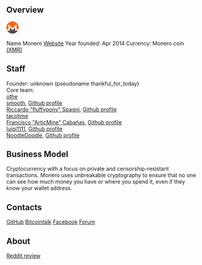 ## Overview
![Monero logo](../projects/logo/monero.png)  
    
   Name Monero
   [Website](http://www.monero.cc/) 
   Year founded: Apr 2014
   Currency: Monero coin [(XMR)](https://coinmarketcap.com/currencies/monero/) 
## Staff 
   Founder: unknown (pseudoname thankful_for_today)  
   Core team:  
	[othe](othe@getmonero.org)  
	[smooth](smooth@getmonero.org), [Github profile](https://github.com/iamsmooth)  
	[Riccardo "fluffypony" Spagni](ric@getmonero.org), [Github profile](https://github.com/fluffypony)  
	[tacotime](tacotime@getmonero.org)  
	[Francisco "ArticMine" Cabañas](articmine@getmonero.org), [Github profile](https://github.com/luigi1111)  
	[luigi1111](luigi1111@getmonero.org), [Github profile](https://github.com/luigi1111)  
	[NoodleDoodle](noodledoodle@getmonero.org), [Github profile](https://github.com/NoodleDoodleNoodleDoodleNoodleDoodleNoo)  
    
## Business Model
   Cryptocurrency with a focus on private and censorship-resistant transactions.
Monero uses unbreakable cryptography to ensure that no one can see how much money you have or where you spend it, even if they know your wallet address.
	
## Contacts
   [GitHub](https://github.com/monero-project/) 
   [Bitcointalk](https://bitcointalk.org/index.php?topic=583449.0) 
   [Facebook](https://www.facebook.com/monerocurrency) 
   [Forum](https://forum.getmonero.org/)  
## About 
   [Reddit review](https://www.reddit.com/r/Monero/comments/668rl4/xmrto_review/) 




